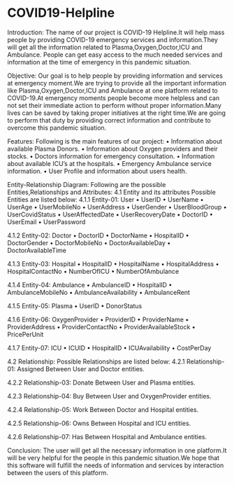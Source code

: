# COVID19-Helpline

Introduction: The name of our project is COVID-19 Helpline.It will help mass people by providing COVID-19 emergency services and information.They will get all the information related to Plasma,Oxygen,Doctor,ICU and Ambulance. People can get easy access to the much needed services and information at the time of emergency in this pandemic situation.

Objective: Our goal is to help people by providing information and services at emergency moment.We are trying to provide all the important information like Plasma,Oxygen,Doctor,ICU and Ambulance at one platform related to COVID-19.At emergency moments people become more helpless and can not set their immediate action to perform without proper information.Many lives can be saved by taking proper initiatives at the right time.We are going to perform that duty by providing correct information and contribute to overcome this pandemic situation.

Features: Following is the main features of our project: • Information about available Plasma Donors. • Information about Oxygen providers and their stocks. • Doctors information for emergency consultation. • Information about available ICU’s at the hospitals. • Emergency Ambulance service information. • User Profile and information about users health.

Entity-Relationship Diagram: Following are the possible Entities,Relationships and Attributes: 4.1 Entity and its attributes Possible Entities are listed below: 4.1.1 Entity-01: User • UserID • UserName • UserAge • UserMobileNo • UserAddress • UserGender • UserBloodGroup • UserCovidStatus • UserAffectedDate • UserRecoveryDate • DoctorID • UserEmail • UserPassword

4.1.2 Entity-02: Doctor • DoctorID • DoctorName • HospitalID • DoctorGender • DoctorMobileNo • DoctorAvailableDay • DoctorAvailableTime

4.1.3 Entity-03: Hospital • HospitalID • HospitalName • HospitalAddress • HospitalContactNo • NumberOfICU • NumberOfAmbulance

4.1.4 Entity-04: Ambulance • AmbulanceID • HospitalID • AmbulanceMobileNo • AmbulanceAvailability • AmbulanceRent

4.1.5 Entity-05: Plasma • UserID • DonorStatus

4.1.6 Entity-06: OxygenProvider • ProviderID • ProviderName • ProviderAddress • ProviderContactNo • ProviderAvailableStock • PricePerUnit

4.1.7 Entity-07: ICU • ICUID • HospitalID • ICUAvailability • CostPerDay

4.2 Relationship: Possible Relationships are listed below: 4.2.1 Relationship-01: Assigned Between User and Doctor entities.

4.2.2 Relationship-03: Donate Between User and Plasma entities.

4.2.3 Relationship-04: Buy Between User and OxygenProvider entities.

4.2.4 Relationship-05: Work Between Doctor and Hospital entities.

4.2.5 Relationship-06: Owns Between Hospital and ICU entities.

4.2.6 Relationship-07: Has Between Hospital and Ambulance entities.

Conclusion: The user will get all the necessary information in one platform.It will be very helpful for the people in this pandemic situation.We hope that this software will fulfill the needs of information and services by interaction between the users of this platform.
